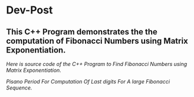 # Dev-Post

## This C++ Program demonstrates the the computation of Fibonacci Numbers using Matrix Exponentiation.
 _Here is source code of the C++ Program to Find Fibonacci Numbers using Matrix Exponentiation._

_Pisano Period For Computation Of Last digits For A large Fibonacci Sequence._
